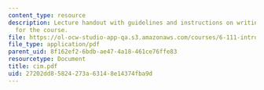 ```yaml
---
content_type: resource
description: Lecture handout with guidelines and instructions on writing lab reports
  for the course.
file: https://ol-ocw-studio-app-qa.s3.amazonaws.com/courses/6-111-introductory-digital-systems-laboratory-spring-2006/27202dd85824273a63148e14374fba9d_cim.pdf
file_type: application/pdf
parent_uid: 8f162ef2-6bdb-ae47-4a18-461ce76ffe83
resourcetype: Document
title: cim.pdf
uid: 27202dd8-5824-273a-6314-8e14374fba9d
---
```

